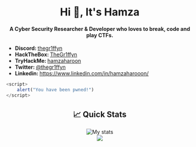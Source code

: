 <h1 align="center">Hi 👋, It's Hamza</h1>
<h4 align="center">A Cyber Security Researcher & Developer who loves to break, code and play CTFs.</h4>

<ul>
  <li><b>Discord: </b> <a href="#" target="_blank">thegr1ffyn</a></li>
    <li><b>HackTheBox: </b> <a href="https://app.hackthebox.com/users/1336751">TheGr1ffyn</a></li>
  <li><b>TryHackMe: </b> <a href="https://tryhackme.com/p/hamzaharoon">hamzaharoon</a></li>
  <li><b>Twitter: </b> <a href="https://twitter.com/thegr1ffyn" target="_blank">@thegr1ffyn</a></li>
  <li><b>Linkedin: </b> <a href="https://www.linkedin.com/in/hamzaharooon/" target="_blank">https://www.linkedin.com/in/hamzaharooon/</a></li>
</ul>

```javascript
<script>
    alert("You have been pwned!")
</script>
```

<h2 align="center"> 📈 Quick Stats </h2> 

<p align="center">
<img src="https://github-readme-stats.vercel.app/api?username=thegr1ffyn&show_icons=true&theme=tokyonight&count_private=true&include_all_commits=true" alt="My stats">
  <br>
  <img src = "https://github-readme-stats.vercel.app/api/top-langs/?username=thegr1ffyn&hide=css,java,html&theme=tokyonight">

</p>

